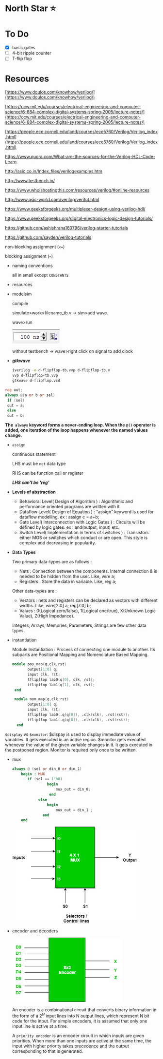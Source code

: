 # North Star :star:

# To Do

- [x]  basic gates
- [ ]  4-bit ripple counter
- [ ]  T-flip flop

# Resources

<a href="https://hdlbits.01xz.net/wiki/Main_Page"></a>

[https://www.doulos.com/knowhow/verilog/](https://www.doulos.com/knowhow/verilog/)

[https://ocw.mit.edu/courses/electrical-engineering-and-computer-science/6-884-complex-digital-systems-spring-2005/lecture-notes/](https://ocw.mit.edu/courses/electrical-engineering-and-computer-science/6-884-complex-digital-systems-spring-2005/lecture-notes/)

[https://people.ece.cornell.edu/land/courses/ece5760/Verilog/Verilog_index.html](https://people.ece.cornell.edu/land/courses/ece5760/Verilog/Verilog_index.html)

https://www.quora.com/What-are-the-sources-for-the-Verilog-HDL-Code-Learn

http://asic.co.in/Index_files/verilogexamples.htm

http://www.testbench.in/

https://www.whoishostingthis.com/resources/verilog/#online-resources

http://www.asic-world.com/verilog/veritut.html

https://www.geeksforgeeks.org/multiplexer-design-using-verilog-hdl/

https://www.geeksforgeeks.org/digital-electronics-logic-design-tutorials/

https://github.com/ashishrana160796/verilog-starter-tutorials

https://github.com/sayden/verilog-tutorials

non-blocking assignment (`<=`)

blocking assignment (`=`)

- naming conventions

    all in small except `CONSTANTS`

- resources

- modelsim

    compile 

    simulate>work>filename_tb.v → sim>add wave

    wave>run 

    ![run modelsim](scribble-pad/modelsim_run.png)

    without testbench → wave>right click on signal to add clock 

- ***gtkwave***

    ```bash
    iverilog -o d-flipflop-tb.vvp d-flipflop-tb.v
    vvp d-flipflop-tb.vvp
    gtkwave d-flipflop.vcd
    ```

```verilog
reg out;
always @(a or b or sel)
 if (sel)
 out = a;
 else
 out = b;
```

**The  `always` keyword forms a never-ending loop. When the `@()` operator is added, one iteration of the loop happens whenever the named values change.**

- `assign`

    continuous statement 

    LHS must be `net` data type

    RHS can be function call or register

    ***LHS can't be 'reg'***

- **Levels of abstraction**
    - Behavioral Level( Design of Algorithm ) : Algorithmic and performance oriented programs are written with it.
    - Dataflow Level( Design of Equation ) : "assign" keyword is used for dataflow modelling. ex : assign c = a+b;
    - Gate Level( Interconnection with Logic Gates ) : Circuits will be defined by logic gates. ex : and(output, input) etc.
    - Switch Level( Implementation in terms of switches ) : Transistors either MOS or switches which conduct or are open. This style is complex and decreasing in popularity.
- **Data Types**

    Two primary data-types are as follows :

    - Nets : Connection between the components. Internal connection & is needed to be hidden from the user. Like, wire a;
    - Registers : Store the data in variable. Like, reg a;

    Other data-types are :

    - Vectors : nets and registers can be declared as vectors with different widths. Like, wire[2:0] a; reg[7:0] b;
    - Values : 0(Logical zero/false), 1(Logical one/true), X(Unknown Logic Value), Z(High Impedance).

    Integers, Arrays, Memories, Parameters, Strings are few other data types.

- instantiation

    Module Instantiation : Process of connecting one module to another. Its subparts are Positional Mapping and Nomenclature Based Mapping.

    ```verilog
    module pos_map(q,clk,rst)
           output[1:0] q;
           input clk, rst;
           tflipflop lab0(q[0], clk, rst);
           tflipflop lab1(q[1], clk, rst);
     end
    ```

    ```verilog
     module nom_map(q,clk,rst)
           output[1:0] q;
           input clk, rst;
           tflipflop lab0(.q(q[0]), .clk(clk), .rst(rst));
           tflipflop lab1(.q(q[0]), .clk(clk), .rst(rst));
      end
    ```

`$display` vs `$monitor`: $dispay is used to display immediate value of variables. It gets executed in an active region. $monitor gets executed whenever the value of the given variable changes in it. It gets executed in the postponed region. Monitor is required only once to be written.

- mux

    ```verilog
    always @ (sel or din_0 or din_1)
    	begin : MUX
    	   if (sel == 1'b0) 
    				begin     
    					mux_out = din_0;
    				 end 
    			else 
    				begin       
    					mux_out = din_1 ;
    			  end
    	end
    ```

    ![mux](scribble-pad/mux.png)

- encoder and decoders

    ![encoder](scribble-pad/encoder.png)

    An encoder is a combinational circuit that converts binary information in the form of a $2^N$ input lines into N output lines, which represent N bit code for the input. For simple encoders, it is assumed that only one input line is active at a time.

    A `priority encoder` is an encoder circuit in which inputs are given priorities. When more than one inputs are active at the same time, the input with higher priority takes precedence and the output corresponding to that is generated.